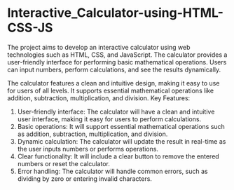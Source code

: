 # Interactive_Calculator-using-HTML-CSS-JS
The project aims to develop an interactive calculator using web technologies such as HTML, CSS, and JavaScript. The calculator provides a user-friendly interface for performing basic mathematical operations. Users can input numbers, perform calculations, and see the results dynamically.

The calculator features a clean and intuitive design, making it easy to use for users of all levels. It supports essential mathematical operations like addition, subtraction, multiplication, and division.
Key Features:
1. User-friendly interface: The calculator will have a clean and intuitive user interface, making it easy for users to perform calculations.
2. Basic operations: It will support essential mathematical operations such as addition, subtraction, multiplication, and division.
3. Dynamic calculation: The calculator will update the result in real-time as the user inputs numbers or performs operations.
4. Clear functionality: It will include a clear button to remove the entered numbers or reset the calculator.
5. Error handling: The calculator will handle common errors, such as dividing by zero or entering invalid characters.
